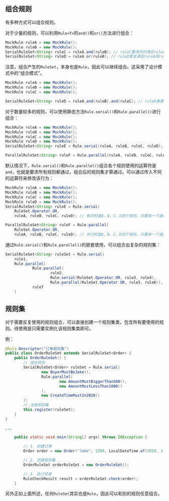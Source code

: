 ## 组合规则

有多种方式可以组合规则。

对于少量的规则，可以利用`Rule<T>`的`and()`和`or()`方法进行组合：
```java
MockRule ruleA = new MockRule();
MockRule ruleB = new MockRule();
SerialRuleSet<String> ruleC = ruleA.and(ruleB); // ruleC要求同时满足ruleA和ruleB
SerialRuleSet<String> ruleD = ruleA.or(ruleB); // ruleD要求满足ruleA或ruleB其中一个
```

注意，组合产生的`RuleSet`，本身也是`Rule`，因此可以继续组合。这采用了设计模式中的“组合模式”。
```java
MockRule ruleA = new MockRule();
MockRule ruleB = new MockRule();
MockRule ruleC = new MockRule();

SerialRuleSet<String> ruleD = ruleA.and(ruleB).and(ruleC); // ruleD需要同时满足三个规则
```

对于数量较多的规则，可以使用静态方法`Rule.serial()`和`Rule.parallel()`进行组合：
```java
MockRule ruleA = new MockRule();
MockRule ruleB = new MockRule();
MockRule ruleC = new MockRule();
MockRule ruleD = new MockRule();
SerialRuleSet<String> ruleE = Rule.serial(ruleA, ruleB, ruleC, ruleD); // 依次检查A、B、C、D四个规则，都通过才算通过。

ParallelRuleSet<String> ruleF = Rule.parallel(ruleA, ruleB, ruleC, ruleD); // 并行检查A、B、C、D四个规则，都通过才算通过。
```

默认情况下，`Rule.serial()`和`Rule.parallel()`组合各个规则使用的运算符是`and`，也就是要求所有规则都通过，组合后的规则集才算通过。可以通过传入不同的运算符来修改该行为：
```java
MockRule ruleA = new MockRule();
MockRule ruleB = new MockRule();
MockRule ruleC = new MockRule();
MockRule ruleD = new MockRule();
SerialRuleSet<String> ruleE = Rule.serial(
    RuleSet.Operator.OR,
    ruleA, ruleB, ruleC, ruleD); // 依次检查A、B、C、D四个规则，只要有一个通过就算通过。

ParallelRuleSet<String> ruleF = Rule.parallel(
    RuleSet.Operator.OR,
    ruleA, ruleB, ruleC, ruleD); // 并行检查A、B、C、D四个规则，只要有一个通过就算通过。
```

通过`Rule.serial()`和`Rule.parallel()`的嵌套使用，可以组合出复杂的规则集：
```java
SerialRuleSet<String> ruleSet = Rule.serial(
    rule1,
    Rule.parallel(
            Rule.parallel(
                    rule2,
                    Rule.serial(RuleSet.Operator.OR, rule3, rule4),
                    Rule.parallel(RuleSet.Operator.OR, rule5, rule6)),
            rule7
    )
```

## 规则集

对于需要反复使用的规则组合，可以直接创建一个规则集类，包含所有要使用的规则。待使用是只需要实例化该规则集类即可。

例：
```java
@Rule.Descriptor("订单规则集")
public class OrderRuleSet extends SerialRuleSet<Order> {
    public OrderRuleSet() {
        // 组合规则
        SerialRuleSet<Order> ruleSet = Rule.serial(
                new BuyerMustBeJake(),
                Rule.parallel(
                        new AmountMustBiggerThan500(),
                        new AmountMustLessThan1000()
                ),
                new CreateTimeMustIn2020()
        );
        // 注册规则集
        this.register(ruleSet);
    }
}

...

    public static void main(String[] args) throws IOException {

        // 1. 创建订单
        Order order = new Order("Jake", 1200, LocalDateTime.of(2019, 1, 1, 0, 0));

        // 2. 创建规则集
        OrderRuleSet orderRuleSet = new OrderRuleSet();

        // 3. 执行检查
        RuleCheckResult result = orderRuleSet.check(order);
    }
```

另外正如上面所述，任何`RuleSet`其实也是`Rule`，因此可以和别的规则任意组合。